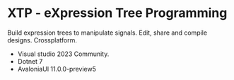 # XTP - eXpression Tree Programming

Build expression trees to manipulate signals. Edit, share and compile designs. Crossplatform.


- Visual studio 2023 Community.
- Dotnet 7
- AvaloniaUI 11.0.0-preview5
